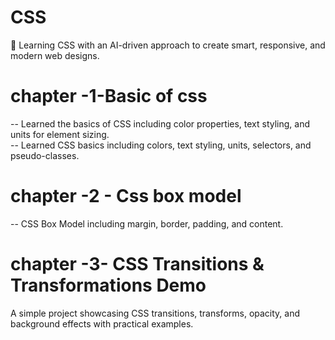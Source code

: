 # CSS
🎨 Learning CSS with an AI-driven approach to create smart, responsive, and modern web designs. <br>

# chapter -1-Basic of css
-- Learned the basics of CSS including color properties, text styling, and units for element sizing. <br>
-- Learned CSS basics including colors, text styling, units, selectors, and pseudo-classes.
<br>

# chapter -2 - Css box model
-- CSS Box Model including margin, border, padding, and content.

# chapter -3- CSS Transitions & Transformations Demo  
A simple project showcasing CSS transitions, transforms, opacity, and background effects with practical examples.  

